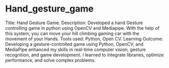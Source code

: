 # Hand_gesture_game
Title: Hand Gesture Game.
Description: Developed a hand Gesture controlling game in python using OpenCV and Mediapipe. With the help of this system, you can move your hill climbing gaming car with the movement of your Hands.
Tools used: Python, Open CV.
Learning Outcome: Developing a gesture-controlled game using Python, OpenCV, and MediaPipe enhanced my skills in real-time computer vision, gesture recognition, and game development. I learned to integrate libraries, optimize performance, and solve complex problems.
